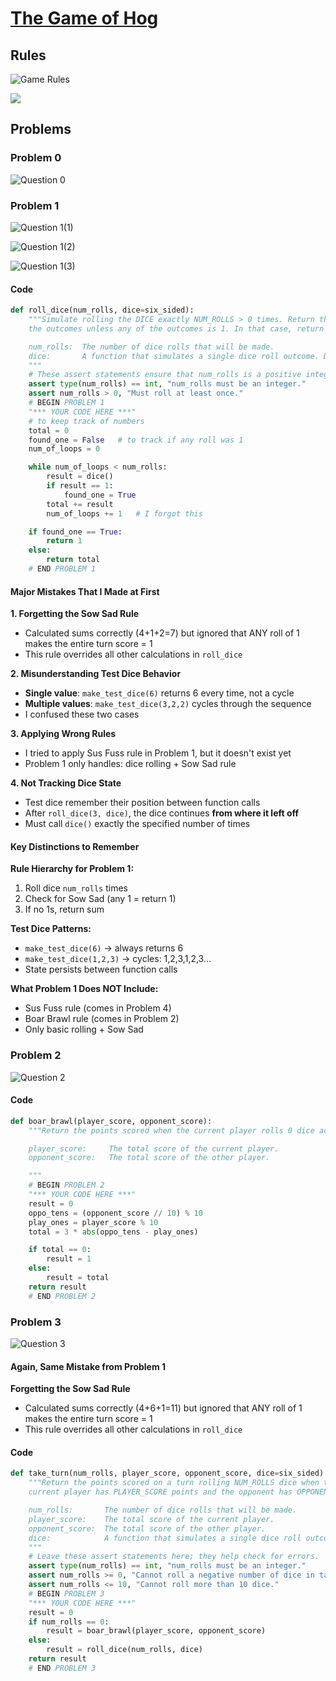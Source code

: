 # [The Game of Hog](https://cs61a.org/proj/hog/)

## Rules

![Game Rules](../_images/proj1-hog/01_rules.png)

![](../_images/proj1-hog/02_rules.jpg)

## Problems

### Problem 0

![Question 0](../_images/proj1-hog/prob0.png)

### Problem 1

![Question 1(1)](../_images/proj1-hog/prob1(1).png)

![Question 1(2)](../_images/proj1-hog/prob1(2).png)

![Question 1(3)](../_images/proj1-hog/prob1(3).png)

#### Code

```python
def roll_dice(num_rolls, dice=six_sided):
    """Simulate rolling the DICE exactly NUM_ROLLS > 0 times. Return the sum of
    the outcomes unless any of the outcomes is 1. In that case, return 1.

    num_rolls:  The number of dice rolls that will be made.
    dice:       A function that simulates a single dice roll outcome. Defaults to the six sided dice.
    """
    # These assert statements ensure that num_rolls is a positive integer.
    assert type(num_rolls) == int, "num_rolls must be an integer."
    assert num_rolls > 0, "Must roll at least once."
    # BEGIN PROBLEM 1
    "*** YOUR CODE HERE ***"
    # to keep track of numbers
    total = 0
    found_one = False   # to track if any roll was 1
    num_of_loops = 0

    while num_of_loops < num_rolls:
        result = dice()
        if result == 1:
            found_one = True
        total += result
        num_of_loops += 1   # I forgot this

    if found_one == True:
        return 1
    else:
        return total
    # END PROBLEM 1
```

#### Major Mistakes That I Made at First

**1. Forgetting the Sow Sad Rule**
- Calculated sums correctly (4+1+2=7) but ignored that ANY roll of 1 makes the entire turn score = 1
- This rule overrides all other calculations in `roll_dice`

**2. Misunderstanding Test Dice Behavior**
- **Single value**: `make_test_dice(6)` returns 6 every time, not a cycle
- **Multiple values**: `make_test_dice(3,2,2)` cycles through the sequence
- I confused these two cases

**3. Applying Wrong Rules**
- I tried to apply Sus Fuss rule in Problem 1, but it doesn't exist yet
- Problem 1 only handles: dice rolling + Sow Sad rule

**4. Not Tracking Dice State**
- Test dice remember their position between function calls
- After `roll_dice(3, dice)`, the dice continues **from where it left off**
- Must call `dice()` exactly the specified number of times

#### Key Distinctions to Remember

**Rule Hierarchy for Problem 1:**
1. Roll dice `num_rolls` times
2. Check for Sow Sad (any 1 = return 1)
3. If no 1s, return sum

**Test Dice Patterns:**
- `make_test_dice(6)` -> always returns 6
- `make_test_dice(1,2,3)` -> cycles: 1,2,3,1,2,3...
- State persists between function calls

**What Problem 1 Does NOT Include:**
- Sus Fuss rule (comes in Problem 4)
- Boar Brawl rule (comes in Problem 2)
- Only basic rolling + Sow Sad

### Problem 2

![Question 2](../_images/proj1-hog/prob2.png)

#### Code

```python
def boar_brawl(player_score, opponent_score):
    """Return the points scored when the current player rolls 0 dice according to Boar Brawl.

    player_score:     The total score of the current player.
    opponent_score:   The total score of the other player.

    """
    # BEGIN PROBLEM 2
    "*** YOUR CODE HERE ***"
    result = 0
    oppo_tens = (opponent_score // 10) % 10
    play_ones = player_score % 10
    total = 3 * abs(oppo_tens - play_ones)

    if total == 0:
        result = 1
    else:
        result = total
    return result
    # END PROBLEM 2
```

### Problem 3

![Question 3](../_images/proj1-hog/prob3.png)

#### Again, Same Mistake from Problem 1

**Forgetting the Sow Sad Rule**
- Calculated sums correctly (4+6+1=11) but ignored that ANY roll of 1 makes the entire turn score = 1
- This rule overrides all other calculations in `roll_dice`

#### Code

```python
def take_turn(num_rolls, player_score, opponent_score, dice=six_sided):
    """Return the points scored on a turn rolling NUM_ROLLS dice when the
    current player has PLAYER_SCORE points and the opponent has OPPONENT_SCORE points.

    num_rolls:       The number of dice rolls that will be made.
    player_score:    The total score of the current player.
    opponent_score:  The total score of the other player.
    dice:            A function that simulates a single dice roll outcome.
    """
    # Leave these assert statements here; they help check for errors.
    assert type(num_rolls) == int, "num_rolls must be an integer."
    assert num_rolls >= 0, "Cannot roll a negative number of dice in take_turn."
    assert num_rolls <= 10, "Cannot roll more than 10 dice."
    # BEGIN PROBLEM 3
    "*** YOUR CODE HERE ***"
    result = 0
    if num_rolls == 0:
        result = boar_brawl(player_score, opponent_score)
    else:
        result = roll_dice(num_rolls, dice)
    return result
    # END PROBLEM 3
```